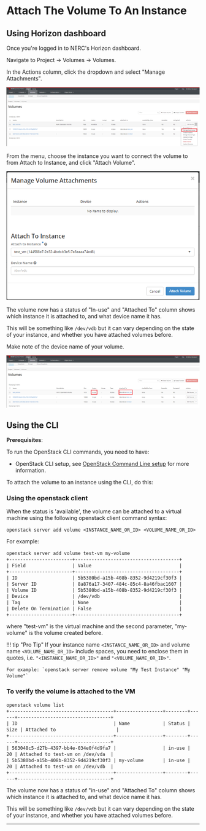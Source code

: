 # Attach The Volume To An Instance

## Using Horizon dashboard

Once you're logged in to NERC's Horizon dashboard.

Navigate to Project -> Volumes -> Volumes.

In the Actions column, click the dropdown and select "Manage Attachments".

![Volume Dropdown Options](images/volume_options.png)

From the  menu, choose the instance you want to connect the volume to from
Attach to Instance, and click "Attach Volume".

![Attach Volume](images/volume_attach.png)

The volume now has a status of "In-use" and "Attached To" column shows which
instance it is attached to, and what device name it has.

This will be something like `/dev/vdb` but it can vary depending on the state
of your instance, and whether you have attached volumes before.

Make note of the device name of your volume.

![Attaching Volume Successful](images/volume_in_use.png)

## Using the CLI

**Prerequisites**:

To run the OpenStack CLI commands, you need to have:

- OpenStack CLI setup, see [OpenStack Command Line setup](../openstack-cli/openstack-CLI.md#command-line-setup)
  for more information.

To attach the volume to an instance using the CLI, do this:

### Using the openstack client

When the status is 'available', the volume can be attached to a virtual machine
using the following openstack client command syntax:

    openstack server add volume <INSTANCE_NAME_OR_ID> <VOLUME_NAME_OR_ID>

For example:

    openstack server add volume test-vm my-volume
    +-----------------------+--------------------------------------+
    | Field                 | Value                                |
    +-----------------------+--------------------------------------+
    | ID                    | 5b5380bd-a15b-408b-8352-9d4219cf30f3 |
    | Server ID             | 8a876a17-3407-484c-85c4-8a46fbac1607 |
    | Volume ID             | 5b5380bd-a15b-408b-8352-9d4219cf30f3 |
    | Device                | /dev/vdb                             |
    | Tag                   | None                                 |
    | Delete On Termination | False                                |
    +-----------------------+--------------------------------------+

where "test-vm" is the virtual machine and the second parameter, "my-volume" is
the volume created before.

!!! tip "Pro Tip"
    If your instance name `<INSTANCE_NAME_OR_ID>` and volume name `<VOLUME_NAME_OR_ID>`
    include spaces, you need to enclose them in quotes, i.e. `"<INSTANCE_NAME_OR_ID>"`
    and `"<VOLUME_NAME_OR_ID>"`.

    For example: `openstack server remove volume "My Test Instance" "My Volume"`

### To verify the volume is attached to the VM

    openstack volume list
    +--------------------------------------+-----------------+--------+------+----------------------------------+
    | ID                                   | Name            | Status | Size | Attached to                      |
    +--------------------------------------+-----------------+--------+------+----------------------------------+
    | 563048c5-d27b-4397-bb4e-034e0f4d9fa7 |                 | in-use |   20 | Attached to test-vm on /dev/vda  |
    | 5b5380bd-a15b-408b-8352-9d4219cf30f3 | my-volume       | in-use |   20 | Attached to test-vm on /dev/vdb  |
    +--------------------------------------+-----------------+--------+------+----------------------------------+

The volume now has a status of "in-use" and "Attached To" column shows which
instance it is attached to, and what device name it has.

This will be something like `/dev/vdb` but it can vary depending on the state
of your instance, and whether you have attached volumes before.

---
